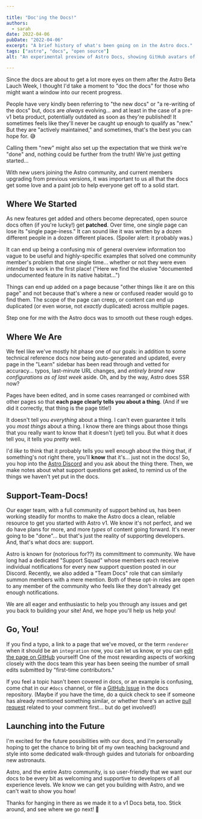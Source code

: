 ```yaml
---
 
title: "Doc'ing the Docs!"
authors:
  - sarah
date: 2022-04-06
pubDate: "2022-04-06"
excerpt: "A brief history of what's been going on in the Astro docs."
tags: ["astro", "docs", "open source"]
alt: "An experimental preview of Astro Docs, showing GitHub avatars of every contributor to the repository. These Docs are brought to you by all these helpful people. Join us on GitHub!"

---
```

Since the docs are about to get a lot more eyes on them after the Astro Beta Lauch Week, I thought I'd take a moment to "doc the docs" for those who might want a window into our recent progress.

People have very kindly been referring to "the new docs" or "a re-writing of the docs" but, docs are *always* evolving... and at least in the case of a pre-v1 beta product, potentially outdated as soon as they're published! It sometimes feels like they'll never be caught up enough to qualify as "new." But they are "actively maintained," and sometimes, that's the best you can hope for. 😅

Calling them "new" might also set up the expectation that we think we're "done" and, nothing could be further from the truth! We're just getting started...

With new users joining the Astro community, and current members upgrading from previous versions, it was important to us all that the docs get some love and a paint job to help everyone get off to a solid start. 

## Where We Started
As new features get added and others become deprecated, open source docs often (if you're lucky!) get **patched**. Over time, one single page can lose its "single page-iness." It can sound like it was written by a dozen different people in a dozen different places. (Spoiler alert: it probably was.) 

It can end up being a confusing mix of general overview information too vague to be useful and highly-specific examples that solved one community member's problem that one single time... whether or not they were even *intended* to work in the first place! ("Here we find the elusive "documented undocumented feature in its native habitat...") 

Things can end up added on a page because "other things like it are on this page" and not because that's where a new or confused reader would go to find them. The scope of the page can creep, or content can end up duplicated (or even worse, not *exactly* duplicated) across multiple pages. 

Step one for me with the Astro docs was to smooth out these rough edges.

## Where We Are
We feel like we've mostly hit phase one of our goals: in addition to some technical reference docs now being auto-generated and updated, every page in the "Learn" sidebar has been read through and vetted for accuracy... typos, last-minute URL changes, and *entirely brand new configurations as of last week* aside. Oh, and by the way, Astro does SSR now? 

Pages have been edited, and in some cases rearranged or combined with other pages so that **each page clearly tells you about a thing**. (And if we did it correctly, that thing is the page title!) 

It doesn't tell you *everything* about a thing. I can't even guarantee it tells you *most things* about a thing. I know there are things about those things that you really want to know that it doesn't (yet) tell you. But what it does tell you, it tells you *pretty* well. 

I'd *like* to think that it probably tells you well enough about the thing that, if something's not right there, you'll **know** that it's... just not in the docs! So, you hop into the [Astro Discord](https://astro.build/chat) and you ask about the thing there. Then, we make notes about what support questions get asked, to remind us of the things we haven't yet put in the docs.

## Support-Team-Docs!
Our eager team, with a full community of support behind us, has been working steadily for months to make the Astro docs a clean, reliable resource to get you started with Astro v1. We know it's not perfect, and we do have plans for more, and more *types* of content going forward. It's never going to be "done"... but that's just the reality of supporting developers. And, that's what docs are: support.

Astro is known for (notorious for??) its committment to community. We have long had a dedicated "Support Squad" whose members each receive individual notifications for every new support question posted in our Discord. Recently, we also added a "Team Docs" role that can similarly summon members with a mere mention. Both of these opt-in roles are open to any member of the community who feels like they don't already get enough notifications. 

We are all eager and enthusiastic to help you through any issues and get you back to building your site! And, we hope you'll help us help you!

## Go, You!
If you find a typo, a link to a page that we've moved, or the term `renderer` when it should be an `integration` now, you can let us know, or you can [edit the page on GitHub](/posts/contribute-open-source-docs-edit-page-on-github/) yourself! One of the most rewarding aspects of working closely with the docs team this year has been seeing the number of small edits submitted by "first-time contributors." 

If you feel a topic hasn't been covered in docs, or an example is confusing, come chat in our `#docs` channel, or file a [GitHub Issue](https://github.com/withastro/docs/issues) in the docs repository. (Maybe if you have the time, do a quick check to see if someone has already mentioned something similar, or whether there's an active [pull request](https://github.com/withastro/docs/pulls) related to your comment first... but do get involved!)

## Launching into the Future

I'm excited for the future possibilities with our docs, and I'm personally hoping to get the chance to bring bit of my own teaching background and style into some dedicated walk-through guides and tutorials for onboarding new astronauts. 

Astro, and the entire Astro community, is so user-friendly that we want our docs to be every bit as welcoming and supportive to developers of all experience levels. We know we can get you building with Astro, and we can't wait to show you how!

Thanks for hanging in there as we made it to a v1 Docs beta, too. Stick around, and see where we go next! 🚀